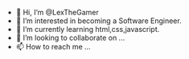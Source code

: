 - 👋 Hi, I’m @LexTheGamer
- 👀 I’m interested in becoming a Software Engineer.
- 🌱 I’m currently learning html,css,javascript.
- 💞️ I’m looking to collaborate on ...
- 📫 How to reach me ...

<!---
LexTheGamer/LexTheGamer is a ✨ special ✨ repository because its `README.md` (this file) appears on your GitHub profile.
You can click the Preview link to take a look at your changes.
--->
